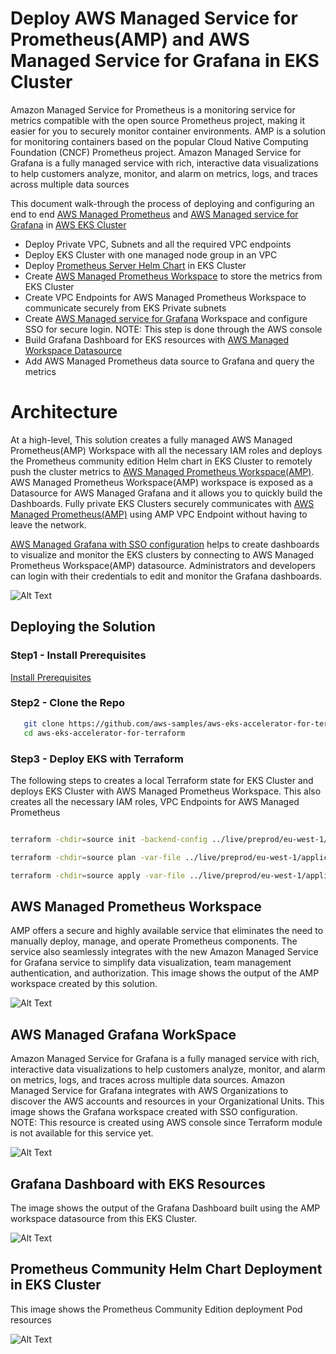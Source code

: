 # Deploy AWS Managed Service for Prometheus(AMP) and AWS Managed Service for Grafana in EKS Cluster

Amazon Managed Service for Prometheus is a monitoring service for metrics compatible with the open source Prometheus project, making it easier for you to securely monitor container environments. AMP is a solution for monitoring containers based on the popular Cloud Native Computing Foundation (CNCF) Prometheus project. Amazon Managed Service for Grafana is a fully managed service with rich, interactive data visualizations to help customers analyze, monitor, and alarm on metrics, logs, and traces across multiple data sources

This document walk-through the process of deploying and configuring an end to end [AWS Managed Prometheus](https://aws.amazon.com/prometheus/) and [AWS Managed service for Grafana](https://aws.amazon.com/grafana/) in [AWS EKS Cluster](https://aws.amazon.com/eks/)

   - Deploy Private VPC, Subnets and all the required VPC endpoints
   - Deploy EKS Cluster with one managed node group in an VPC
   - Deploy [Prometheus Server Helm Chart](https://github.com/prometheus-community/helm-charts) in EKS Cluster
   - Create [AWS Managed Prometheus Workspace](https://aws.amazon.com/prometheus/) to store the metrics from EKS Cluster
   - Create VPC Endpoints for AWS Managed Prometheus Workspace to communicate securely from EKS Private subnets
   - Create [AWS Managed service for Grafana](https://aws.amazon.com/grafana/) Workspace and configure SSO for secure login. NOTE: This step is done through the AWS console 
   - Build Grafana Dashboard for EKS resources with [AWS Managed Workspace Datasource](https://docs.aws.amazon.com/grafana/latest/userguide/prometheus-data-source.html)
   - Add AWS Managed Prometheus data source to Grafana and query the metrics


# Architecture
At a high-level, This solution creates a fully managed AWS Managed Prometheus(AMP) Workspace with all the necessary IAM roles and deploys the Prometheus community edition Helm chart in EKS Cluster to remotely push the cluster metrics to [AWS Managed Prometheus Workspace(AMP)](https://aws.amazon.com/prometheus/). AWS Managed Prometheus Workspace(AMP) workspace is exposed as a Datasource for AWS Managed Grafana and it allows you to quickly build the Dashboards. Fully private EKS Clusters securely communicates with [AWS Managed Prometheus(AMP)](https://aws.amazon.com/prometheus/) using AMP VPC Endpoint without having to leave the network. 

[AWS Managed Grafana with SSO configuration](https://aws.amazon.com/grafana/) helps to create dashboards to visualize and monitor the EKS clusters by connecting to AWS Managed Prometheus Workspace(AMP) datasource. Administrators and developers can login with their credentials to edit and monitor the Grafana dashboards.

![Alt Text](https://github.com/aws-samples/aws-eks-accelerator-for-terraform/blob/15103e3294cc78af34bc8bd9b5186720065deb5d/images/AWS-AMP-Prometheus-EKS-Design.png "AWS Managed Prometheus and Managed Grafana Architecture") 


## Deploying the Solution

### Step1 - Install Prerequisites 

[Install Prerequisites](https://github.com/aws-samples/aws-eks-accelerator-for-terraform#prerequisites)

### Step2 - Clone the Repo

```bash
   git clone https://github.com/aws-samples/aws-eks-accelerator-for-terraform.git
   cd aws-eks-accelerator-for-terraform
```

### Step3 - Deploy EKS with Terraform

The following steps to creates a local Terraform state for EKS Cluster and deploys EKS Cluster with AWS Managed Prometheus Workspace. This also creates all the necessary IAM roles, VPC Endpoints for AWS Managed Prometheus

```bash 

terraform -chdir=source init -backend-config ../live/preprod/eu-west-1/application/dev/backend.conf

terraform -chdir=source plan -var-file ../live/preprod/eu-west-1/application/dev/base.tfvars

terraform -chdir=source apply -var-file ../live/preprod/eu-west-1/application/dev/base.tfvars


```


## AWS Managed Prometheus Workspace

AMP offers a secure and highly available service that eliminates the need to manually deploy, manage, and operate Prometheus components. The service also seamlessly integrates with the new Amazon Managed Service for Grafana service to simplify data visualization, team management authentication, and authorization. This image shows the output of the AMP workspace created by this solution. 

![Alt Text](https://github.com/aws-samples/aws-eks-accelerator-for-terraform/blob/0432f0afefeb282eb5dc9b4527fc02bef3b53cc5/images/AWS-Managed-Prometheus.png "AWS Managed Prometheus") 

## AWS Managed Grafana WorkSpace

Amazon Managed Service for Grafana is a fully managed service with rich, interactive data visualizations to help customers analyze, monitor, and alarm on metrics, logs, and traces across multiple data sources. Amazon Managed Service for Grafana integrates with AWS Organizations to discover the AWS accounts and resources in your Organizational Units. This image shows the Grafana workspace created with SSO configuration. 
NOTE: This resource is created using AWS console since Terraform module is not available for this service yet.

![Alt Text](https://github.com/aws-samples/aws-eks-accelerator-for-terraform/blob/0432f0afefeb282eb5dc9b4527fc02bef3b53cc5/images/AWS-Grafana-WorkSpace.png "AWS Managed Service for Grafana") 

## Grafana Dashboard with EKS Resources
The image shows the output of the Grafana Dashboard built using the AMP workspace datasource from this EKS Cluster.

![Alt Text](https://github.com/aws-samples/aws-eks-accelerator-for-terraform/blob/36b535ed1eb220c7dae4cbf6a40c43b6283b87ae/images/AWS-Managed-Grafana.png "AWS Managed Service for Grafana") 

## Prometheus Community Helm Chart Deployment in EKS Cluster

This image shows the Prometheus Community Edition deployment Pod resources

![Alt Text](https://github.com/aws-samples/aws-eks-accelerator-for-terraform/blob/36b535ed1eb220c7dae4cbf6a40c43b6283b87ae/images/EKS-Prometheus-Deployment.png "AWS Prometheus Services") 





